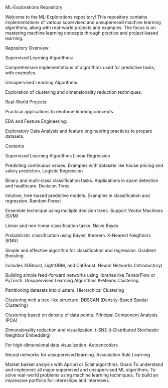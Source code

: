 ML-Explorations Repository

Welcome to the ML-Explorations repository! This repository contains implementations of various supervised and unsupervised machine learning algorithms, along with real-world projects and examples. The focus is on mastering machine learning concepts through practice and project-based learning.

Repository Overview:


Supervised Learning Algorithms:

Comprehensive implementations of algorithms used for predictive tasks, with examples.

Unsupervised Learning Algorithms:

Exploration of clustering and dimensionality reduction techniques.

Real-World Projects:

Practical applications to reinforce learning concepts.

EDA and Feature Engineering:

Exploratory Data Analysis and feature engineering practices to prepare datasets.

Contents

Supervised Learning Algorithms
Linear Regression

Predicting continuous values.
Examples with datasets like house pricing and salary prediction.
Logistic Regression

Binary and multi-class classification tasks.
Applications in spam detection and healthcare.
Decision Trees

Intuitive, tree-based predictive models.
Examples in classification and regression.
Random Forest

Ensemble technique using multiple decision trees.
Support Vector Machines (SVM)

Linear and non-linear classification tasks.
Naive Bayes

Probabilistic classification using Bayes’ theorem.
K-Nearest Neighbors (KNN)

Simple and effective algorithm for classification and regression.
Gradient Boosting

Includes XGBoost, LightGBM, and CatBoost.
Neural Networks (Introductory)

Building simple feed-forward networks using libraries like TensorFlow or PyTorch.
Unsupervised Learning Algorithms
K-Means Clustering

Partitioning datasets into clusters.
Hierarchical Clustering

Clustering with a tree-like structure.
DBSCAN (Density-Based Spatial Clustering)

Clustering based on density of data points.
Principal Component Analysis (PCA)

Dimensionality reduction and visualization.
t-SNE (t-Distributed Stochastic Neighbor Embedding)

For high-dimensional data visualization.
Autoencoders

Neural networks for unsupervised learning.
Association Rule Learning

Market basket analysis with Apriori or Eclat algorithms.
Goals
To understand and implement all major supervised and unsupervised ML algorithms.
To solve real-world problems using machine learning techniques.
To build an impressive portfolio for internships and interviews.
